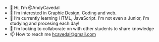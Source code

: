 - 👋 Hi, I’m @AndyCavedal
- 👀 I’m interested in Graphic Design, Coding and web.
- 🌱 I’m currently learning HTML, JavaScript. I'm not even a Junior, i'm studying and procesing each day!
- 💞️ I’m looking to collaborate on with other students to share knowledge
- 📫 How to reach me hcavedal@gmail.com

<!---
AndyCavedal/AndyCavedal is a ✨ special ✨ repository because its `README.md` (this file) appears on your GitHub profile.
You can click the Preview link to take a look at your changes.
--->
